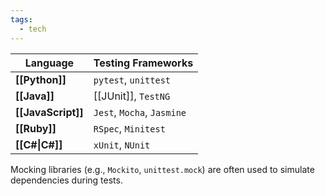 ```yaml
---
tags:
  - tech
---
```

| Language           | Testing Frameworks         |
| ------------------ | -------------------------- |
| **[[Python]]**     | `pytest`, `unittest`       |
| **[[Java]]**       | [[JUnit]], `TestNG`        |
| **[[JavaScript]]** | `Jest`, `Mocha`, `Jasmine` |
| **[[Ruby]]**       | `RSpec`, `Minitest`        |
| **[[C#\|C#]]**     | `xUnit`, `NUnit`           |
Mocking libraries (e.g., `Mockito`, `unittest.mock`) are often used to simulate dependencies during tests.